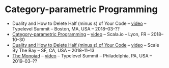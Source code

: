# Category-parametric Programming

- Duality and How to Delete Half (minus ε) of Your Code – [video](https://www.youtube.com/watch?v=VGZi4nTgZxs) – Typelevel Summit – Boston, MA, USA – 2018–03-??
- [Category-parametric Programming](./scala-io.org) – [video](https://www.youtube.com/watch?v=QE3zqV4kVEo) – Scala.io – Lyon, FR – 2018–10–30
- [Duality and How to Delete Half (minus ε) of Your Code](./scale/README.org) – [video](https://www.youtube.com/watch?v=UlFAgD1NY-s) – Scale By The Bay – SF, CA, USA – 2018–11–13
- [The Monoiad](./monoiad/) – [video](https://www.youtube.com/watch?v=RwD5n2Dog3I) – Typelevel Summit – Philadelphia, PA, USA – 2019–03–??
